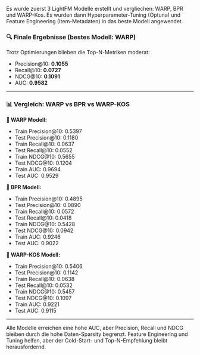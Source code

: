 Es wurde zuerst 3 LightFM Modelle erstellt und vergliechen: WARP, BPR und WARP-Kos.
Es wurden dann Hyperparameter-Tuning (Optuna) und Feature Engineering (Item-Metadaten)
in das beste Modell angewendet.

### 🔍 Finale Ergebnisse (bestes Modell: WARP)
Trotz Optimierungen blieben die Top-N-Metriken moderat:

- Precision@10: **0.1055**
- Recall@10: **0.0727**
- NDCG@10: **0.1091**
- AUC: **0.9582**

---

### 📊 Vergleich: WARP vs BPR vs WARP-KOS

**🔹 WARP Modell:**
- Train Precision@10: 0.5397  
- Test Precision@10:  0.1180  
- Train Recall@10:    0.0637  
- Test Recall@10:     0.0552  
- Train NDCG@10:      0.5655  
- Test NDCG@10:       0.1204  
- Train AUC:          0.9694  
- Test AUC:           0.9529  

**🔹 BPR Modell:**
- Train Precision@10: 0.4895  
- Test Precision@10:  0.0890  
- Train Recall@10:    0.0572  
- Test Recall@10:     0.0418  
- Train NDCG@10:      0.5428  
- Test NDCG@10:       0.0942  
- Train AUC:          0.9246  
- Test AUC:           0.9022  

**🔹 WARP-KOS Modell:**
- Train Precision@10: 0.5406  
- Test Precision@10:  0.1142  
- Train Recall@10:    0.0638  
- Test Recall@10:     0.0532  
- Train NDCG@10:      0.5457  
- Test NDCG@10:       0.1097  
- Train AUC:          0.9221  
- Test AUC:           0.9115  

---

Alle Modelle erreichen eine hohe AUC, aber Precision, Recall und NDCG bleiben durch die hohe Daten-Sparsity begrenzt. Feature Engineering und Tuning helfen, aber der Cold-Start- und Top-N-Empfehlung bleibt herausfordernd.
